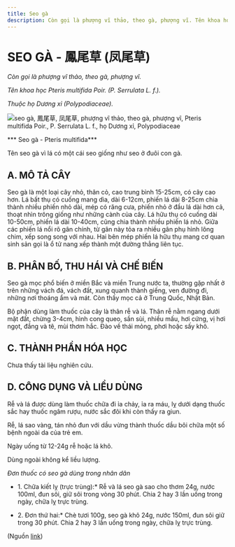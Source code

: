 ```yaml
---
title: Seo gà
description: Còn gọi là phượng vĩ thảo, theo gà, phượng vĩ. Tên khoa học Pteris multifida Poir. (P. Serrulata L. f.). Thuộc họ Dương xỉ (Polypodiaceae). Tên seo gà vì lá có một cái seo giống như seo ở đuôi con gà.
---
```

# SEO GÀ - 鳳尾草 (凤尾草)

*Còn gọi là phượng vĩ thảo, theo gà, phượng vĩ.*

*Tên khoa học Pteris multifida Poir. (P. Serrulata L. f.).*

*Thuộc họ Dương xỉ (Polypodiaceae).*

![seo gà, 鳳尾草, 凤尾草, phượng vĩ thảo, theo gà, phượng vĩ, Pteris multifida Poir., P. Serrulata L. f., họ Dương xỉ, Polypodiaceae](/imgs/do-tat-loi/ctvvtvn/seo-ga.jpg)

*** Seo gà - Pteris multifida***

Tên seo gà vì lá có một cái seo giống như seo ở đuôi con gà.

## A. MÔ TẢ CÂY

Seo gà là một loại cây nhỏ, thân cỏ, cao trung bình 15-25cm, có cây cao hơn. Lá bất thụ có cuống mang dìa, dài 6-12cm, phiến lá dài 8-25cm chia thành nhiều phiến nhỏ dài, mép có răng cưa, phiến nhỏ ở đầu lá dài hơn cả, thoạt nhìn trông giống như những cành của cây. Lá hữu thụ có cuống dài 10-50cm, phiến lá dài 10-40cm, cũng chia thành nhiều phiến lá nhỏ. Giữa các phiến lá nổi rõ gân chính, từ gân này tỏa ra nhiều gân phụ hình lông chim, xếp song song với nhau. Hai bên mép phiến lá hữu thụ mang cơ quan sinh sản gọi là ổ tử nang xếp thành một đường thẳng liên tục.

## B. PHÂN BỐ, THU HÁI VÀ CHẾ BIẾN

Seo gà mọc phổ biến ở miền Bắc và miền Trung nước ta, thường gặp nhất ở trên những vách đá, vách đất, xung quanh thành giếng, ven đường đi, những nơi thoáng ẩm và mát. Còn thấy mọc cả ở Trung Quốc, Nhật Bản.

Bộ phận dùng làm thuốc của cây là thân rễ và lá. Thân rễ nằm ngang dưới mặt đất, chừng 3-4cm, hình cong queo, sần sùi, nhiều mấu, hơi cứng, vị hơi ngọt, đắng và tê, mùi thơm hắc. Đào về thái mỏng, phơi hoặc sấy khô.

## C. THÀNH PHẦN HÓA HỌC

Chưa thấy tài liệu nghiên cứu.

## D. CÔNG DỤNG VÀ LIỀU DÙNG

Rễ và lá được dùng làm thuốc chữa đi ỉa chảy, ỉa ra máu, lỵ dưới dạng thuốc sắc hay thuốc ngâm rượu, nước sắc đôi khi còn thấy ra giun.

Rễ, lá sao vàng, tán nhỏ đun với dầu vừng thành thuốc dầu bôi chữa một số bệnh ngoài da của trẻ em.

Ngày uống từ 12-24g rễ hoặc lá khô.

Dùng ngoài không kể liều lượng.

*Đơn thuốc có seo gà dùng trong nhân dân*

* 1\. Chữa kiết lỵ (trực trùng):* Rễ và lá seo gà sao cho thơm 24g, nước 100ml, đun sôi, giữ sôi trong vòng 30 phút. Chia 2 hay 3 lần uống trong ngày, chữa lỵ trực trùng.

* 2\. Đơn thứ hai:* Chè tươi 100g, seo gà khô 24g, nước 150ml, đun sôi giữ trong 30 phút. Chia 2 hay 3 lần uống trong ngày, chữa lỵ trực trùng.

(Nguồn <a href="http://www.thuocvuonnha.com/nhung-cay-thuoc-va-vi-thuoc-viet-nam/ket-qua-tra-cuu/seo-ga" target="_blank">link</a>)
